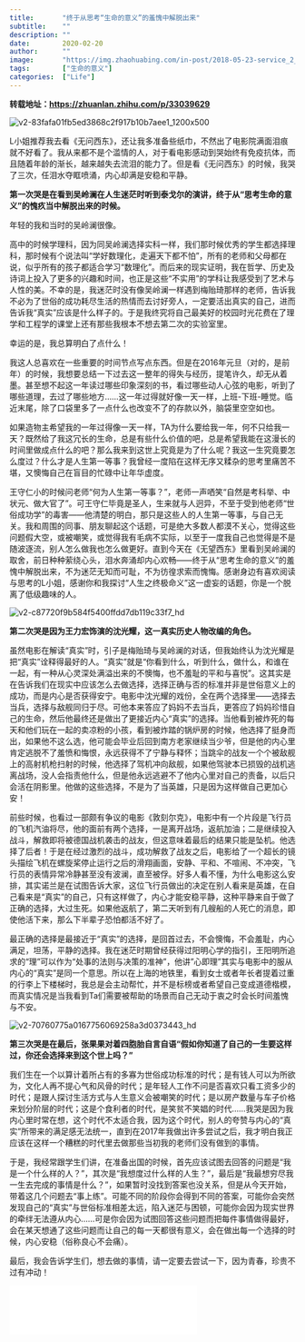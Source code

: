 ```yaml
---
title:       "终于从思考“生命的意义”的羞愧中解脱出来"
subtitle:    ""
description: ""
date:        2020-02-20
author:      ""
image:       "https://img.zhaohuabing.com/in-post/2018-05-23-service_2_service_auth/background.jpg"
tags:        ["生命的意义"]
categories:  ["Life"]
---
```


**转载地址：https://zhuanlan.zhihu.com/p/33039629**

![v2-83fafa01fb5ed3868c2f917b10b7aee1_1200x500](/img/v2-83fafa01fb5ed3868c2f917b10b7aee1_1200x500.jpg)

L小姐推荐我去看《无问西东》，还让我多准备些纸巾，不然出了电影院满面泪痕就不好看了。我从来都不是个滥情的人，对于看电影感动到哭始终有免疫抗体，而且随着年龄的渐长，越来越失去流泪的能力了。但是看《无问西东》的时候，我哭了三次，任泪水夺眶喷涌，内心却满是安稳和平静。

**第一次哭是在看到吴岭澜在人生迷茫时听到泰戈尔的演讲，终于从“思考生命的意义”的愧疚当中解脱出来的时候。**

年轻的我和当时的吴岭澜很像。

高中的时候学理科，因为同吴岭澜选择实科一样，我们那时候优秀的学生都选择理科，那时候有个说法叫“学好数理化，走遍天下都不怕”，所有的老师和父母都在说，似乎所有的孩子都适合学习“数理化”。而后来的现实证明，我在哲学、历史及诗词上投入了更多的兴趣和时间，也正是这些“不实用”的学科让我感受到了艺术与人性的美。不幸的是，我迷茫时没有像吴岭澜一样遇到梅贻琦那样的老师，告诉我不必为了世俗的成功耗尽生活的热情而去讨好旁人，一定要活出真实的自己，进而告诉我“真实”应该是什么样子的。于是我终究将自己最美好的校园时光花费在了理学和工程学的课堂上还有那些我根本不想去第二次的实验室里。

幸运的是，我总算明白了点什么！

我这人总喜欢在一些重要的时间节点写点东西。但是在2016年元旦（对的，是前年）的时候，我想要总结一下过去这一整年的得失与经历，提笔许久，却无从着墨。甚至想不起这一年读过哪些印象深刻的书，看过哪些动人心弦的电影，听到了哪些道理，去过了哪些地方……这一年过得就好像一天一样，上班-下班-睡觉。临近末尾，除了口袋里多了一点什么也改变不了的存款以外，脑袋里空空如也。

如果造物主希望我的一年过得像一天一样，TA为什么要给我一年，何不只给我一天？既然给了我这冗长的生命，总是有些什么价值的吧，总是希望我能在这漫长的时间里做成点什么的吧？那么我来到这世上究竟是为了什么呢？我这一生究竟要怎么度过？什么才是人生第一等事？我曾经一度陷在这样无序又糅杂的思考里痛苦不堪，又懊悔自己在盲目的忙碌中让年华虚度。

王守仁小的时候问老师“何为人生第一等事？”，老师一声哂笑“自然是考科举、中状元、做大官了”。可王守仁毕竟是圣人，生来就与人迥异，不至于受到他老师“世俗成功学”的毒害——他清楚的明白，那只是这些人的人生第一等事，与自己无关。我和周围的同事、朋友聊起这个话题，可是绝大多数人都漠不关心，觉得这些问题假大空，或被嘲笑，或觉得我有毛病不实际，以至于一度我自己也觉得是不是随波逐流，别人怎么做我也怎么做更好。直到今天在《无望西东》里看到吴岭澜的取舍，前日种种萦绕心头，泪水奔涌却内心欢畅——终于从“思考生命的意义”的羞愧中解脱出来，不为迷茫无知而可耻，不为彷徨求索而愧悔。感谢身边有喜欢阅读与思考的L小姐，感谢你和我探讨“人生之终极命义”这一虚妄的话题，你是一个脱离了低级趣味的人。

![v2-c87720f9b584f5400ffdd7db119c33f7_hd](/img/v2-c87720f9b584f5400ffdd7db119c33f7_hd.jpg)

**第二次哭是因为王力宏饰演的沈光耀，这一真实历史人物改编的角色。**

虽然电影在解读“真实”时，引子是梅贻琦与吴岭澜的对话，但我始终认为沈光耀是把“真实”诠释得最好的人。“真实”就是“你看到什么，听到什么，做什么，和谁在一起，有一种从心灵深处满溢出来的不懊悔，也不羞耻的平和与喜悦”。这其实是在告诉我们在现实中应该怎么去做选择，选择正确与否的标准并非是世俗意义上的成功，而是内心是否获得安宁。电影中沈光耀的戏份，全在两个选择里——选择去当兵，选择与敌舰同归于尽。可他本来答应了妈妈不去当兵，更答应了妈妈珍惜自己的生命，然后他最终还是做出了更接近内心“真实”的选择。当他看到被炸死的每天和他们玩在一起的卖凉粉的小孩，看到被炸踏的锅炉房的时候，他选择了挺身而出，如果他不这么选，他可能会毕业后回到南方老家继续当少爷，但是他的内心里肯定逃脱不了羞愤和悔恨，永远获得不了宁静与释怀；当跳伞的战友一个个被敌舰上的高射机枪扫射的时候，他选择了驾机冲向敌舰，如果他驾驶本已损毁的战机逃离战场，没人会指责他什么，但是他永远逃避不了他内心里对自己的责备，以后只会活在阴影里。他做的这些选择，不是为了当英雄，只是因为这样做自己更加心安！

前些时候，也看过一部颇有争议的电影《敦刻尔克》，电影中有一个片段是飞行员的飞机汽油将尽，他的面前有两个选择，一是离开战场，返航加油；二是继续投入战斗，解救即将被德国战机袭击的战友，但这意味着最后的结果只能是坠机。他选择了后者！于是在经过激烈的战斗，成功解救了战友之后，电影给了一个超长的镜头描绘飞机在螺旋桨停止运行之后的滑翔画面，安静、平和、不喧闹、不冲突，飞行员的表情异常冷静甚至没有波澜，直至被俘。好多人看不懂，为什么电影这么安排，其实诺兰是在试图告诉大家，这位飞行员做出的决定在别人看来是英雄，在自己看来是“真实”的自己，只有这样做了，内心才能安稳平静，这种平静来自于做了正确的选择，大过生死。如果他返航了，第二天听到有几艘船的人死亡的消息，即使他活下来，那么下半辈子恐怕都活不好了。

最正确的选择是最接近于“真实”的选择，是回首过去，不会懊悔，不会羞耻，内心满足，坦荡，平静的选择。我在迷茫时期曾经获得过阳明心学的指引，王阳明所追求的“理”可以作为“处事的法则与决策的准神”，他讲”心即理”其实与电影中的服从内心的“真实”是同一个意思。所以在上海的地铁里，看到女士或者年长者提着过重的行李上下楼梯时，我总是会主动帮忙，并不是标榜或者希望自己变成道德楷模，而真实情况是当我看到Ta们需要被帮助的场景而自己无动于衷之时会长时间羞愧与不安。

![v2-70760775a0167756069258a3d0373443_hd](/img/v2-70760775a0167756069258a3d0373443_hd.jpg)

**第三次哭是在最后，张果果对着四胞胎自言自语“假如你知道了自己的一生要这样过，你还会选择来到这个世上吗？”**

我们生在一个以算计着所占有的多寡为世俗成功标准的时代；是有钱人可以为所欲为，文化人再不提心气和风骨的时代；是年轻人工作不问是否喜欢只看工资多少的时代；是跟人探讨生活方式与人生意义会被嘲笑的时代；是以房产数量与车子价格来划分阶层的时代；这是个食利者的时代，是笑贫不笑娼的时代……我哭是因为我内心里时常在想，这个时代不太适合我，因为这个时代，别人的夸赞与内心的“真实”所带来的满足感无法统一，直到在2017年我做出许多尝试之后，我才明白我正应该在这样一个糟糕的时代里去做那些当初我的老师们没有做到的事情。

于是，我经常跟学生们讲，在准备出国的时候，首先应该试图去回答的问题是“我是一个什么样的人？”，其次是“我想度过什么样的人生？”，最后是“我最想穷尽我一生去完成的事情是什么？”，如果暂时没找到答案也没关系，但是从今天开始，带着这几个问题去“事上练”。可能不同的阶段你会得到不同的答案，可能你会突然发现自己的“真实”与世俗标准相差太远，陷入迷茫与困顿，可能你会因为现实世界的牵绊无法遵从内心……可是你会因为试图回答这些问题而把每件事情做得最好，会在某天想通了这些问题而让自己的每一天都很有意义，会在做出每一个选择的时候，内心安稳（俗称良心不会痛）。

最后，我会告诉学生们，想去做的事情，请一定要去尝试一下，因为青春，珍贵不过有冲动！

<iframe frameborder="no" border="0" marginwidth="0" marginheight="0" width=330 height=86 src="//music.163.com/outchain/player?type=2&id=393685&auto=1&height=66"></iframe>

